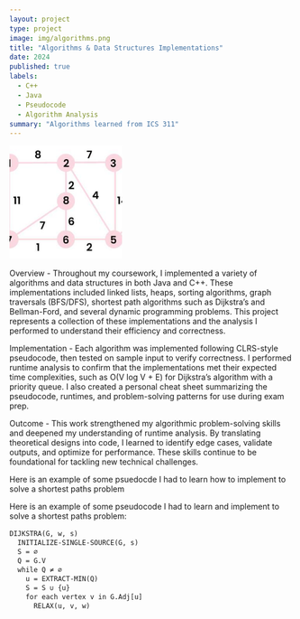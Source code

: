```yaml
---
layout: project
type: project
image: img/algorithms.png
title: "Algorithms & Data Structures Implementations"
date: 2024
published: true
labels:
  - C++
  - Java
  - Pseudocode
  - Algorithm Analysis
summary: "Algorithms learned from ICS 311"
---
```

    
<img class="img-fluid" src="../img/dijkstra.png" alt="Algorithms" style="width: 200px; height: 200px; object-fit: cover;">

Overview -
Throughout my coursework, I implemented a variety of algorithms and data structures in both Java and C++. These implementations included linked lists, heaps, sorting algorithms, graph traversals (BFS/DFS), shortest path algorithms such as Dijkstra’s and Bellman-Ford, and several dynamic programming problems. This project represents a collection of these implementations and the analysis I performed to understand their efficiency and correctness.

Implementation -
Each algorithm was implemented following CLRS-style pseudocode, then tested on sample input to verify correctness. I performed runtime analysis to confirm that the implementations met their expected time complexities, such as O(V log V + E) for Dijkstra’s algorithm with a priority queue. I also created a personal cheat sheet summarizing the pseudocode, runtimes, and problem-solving patterns for use during exam prep.

Outcome -
This work strengthened my algorithmic problem-solving skills and deepened my understanding of runtime analysis. By translating theoretical designs into code, I learned to identify edge cases, validate outputs, and optimize for performance. These skills continue to be foundational for tackling new technical challenges.

Here is an example of some psuedocde I had to learn how to implement to solve a shortest paths problem

Here is an example of some pseudocode I had to learn and implement to solve a shortest paths problem:

```text
DIJKSTRA(G, w, s)
  INITIALIZE-SINGLE-SOURCE(G, s)
  S = ∅
  Q = G.V
  while Q ≠ ∅
    u = EXTRACT-MIN(Q)
    S = S ∪ {u}
    for each vertex v in G.Adj[u]
      RELAX(u, v, w)


